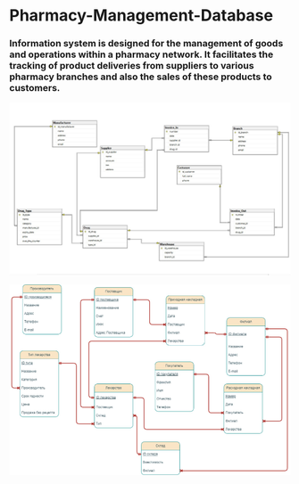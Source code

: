 # Pharmacy-Management-Database
### Information system is designed for the management of goods and operations within a pharmacy network.  It facilitates the tracking of product deliveries from suppliers to various pharmacy branches and also the sales of these products to customers.

![](https://github.com/vovabyar/Pharmacy-Management-Database/blob/main/images/2.jpg?raw=true)

![](https://github.com/vovabyar/Pharmacy-Management-Database/blob/main/images/1.jpg?raw=true)

